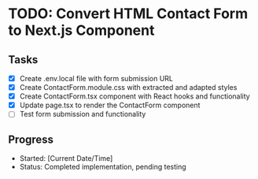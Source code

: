 # TODO: Convert HTML Contact Form to Next.js Component

## Tasks
- [x] Create .env.local file with form submission URL
- [x] Create ContactForm.module.css with extracted and adapted styles
- [x] Create ContactForm.tsx component with React hooks and functionality
- [x] Update page.tsx to render the ContactForm component
- [ ] Test form submission and functionality

## Progress
- Started: [Current Date/Time]
- Status: Completed implementation, pending testing
